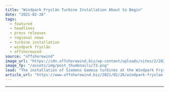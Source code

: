 ```yaml
---
title: "Windpark Fryslân Turbine Installation About to Begin"
date: "2021-02-26"
tags: 
  - featured
  - headlines
  - press releases
  - regional news
  - turbine installation
  - windpark fryslân
  - offshorewind
source: "offshorewind"
image_url: "https://cdn.offshorewind.biz/wp-content/uploads/sites/2/2021/02/26090007/Windpark-Frysl%C3%A2n-Turbine-Installation-About-to-Begin.png"
image_fp: "/assets/img/post_thumbnails/73.png"
lead: "The installation of Siemens Gamesa turbines at the Windpark Fryslân nearshore wind farm in the"
article_url: "https://www.offshorewind.biz/2021/02/26/windpark-fryslan-turbine-installation-about-to-begin/"
---
```


---
